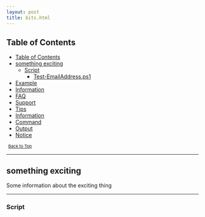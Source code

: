 ```yaml
---
layout: post
title: bits.html
---
```


## Table of Contents

- [Table of Contents](#table-of-contents)
- [something exciting](#something-exciting)
  - [Script](#script)
    - [Test-EmailAddress.ps1](#test-emailaddressps1)
- [Example](#example)
- [Information](#information)
- [FAQ](#faq)
- [Support](#support)
- [Tips](#tips)
- [Information](#information-1)
- [Command](#command)
- [Output](#output)
- [Notice](#notice)

<span style="font-size:11px;"><a href="#"><i class="fas fa-caret-up" aria-hidden="true" style="color: white; margin-right:5px;"></i>Back to Top</a></span>

---

## something exciting

Some information about the exciting thing

---

### Script

<script src="https://gist-it.appspot.com/github.com/BanterBoy/scripts-blog/blob/master/PowerShell/CmdLets/Get-CidrIPRange.ps1

<a href="/menu/_pages/functions.html">Back to Functions</a>

<script src="https://gist-it.appspot.com/github.com/BanterBoy/scripts-blog/blob/master/PowerShell/Extras/ExchangeServerConnections.ps1

<a href="/menu/_pages/functions.html">Back to Functions</a>

---

#### [Test-EmailAddress.ps1](/_posts/Test-EmailAddress.md)
Brief overview of script

<video width="262" height="518" controls>
  <source src="/assets/video/9nLoBt9dej.mp4" type="video/mp4">
  Your browser does not support the video tag.
</video>

---

## Example

```powershell
<#
  .Something
  Some help info

  .SomethingElse
  Some more help info
#>

Get-Something
- HAVE WHITE SPACE
Get-SomethingElse
- MAKE IT PRETTY
```

<span style="font-size:11px;"><a href="#"><i class="fas fa-caret-up" aria-hidden="true" style="color: white; margin-right:5px;"></i>Back to Top</a></span>

---

## Information

- All the `code` required to get started
- Images of what it should look like

<span style="font-size:11px;"><a href="#"><i class="fas fa-caret-up" aria-hidden="true" style="color: white; margin-right:5px;"></i>Back to Top</a></span>

---

## FAQ

- **How do I do *specifically* so and so?**
  - No problem! Just do this.

<span style="font-size:11px;"><a href="#"><i class="fas fa-caret-up" aria-hidden="true" style="color: white; margin-right:5px;"></i>Back to Top</a></span>

---

## Support

Reach out to me at one of the following places!

|---|---|
| <a class="sidebar-nav-item" href="https://blog.lukeleigh.com/"><img src="https://img.shields.io/badge/Blog-blog.lukeleigh.com-2A6496.svg"></a> | <a class="sidebar-nav-item" href="https://www.linkedin.com/in/lukeleigh"><img src="https://img.shields.io/badge/LinkedIn-lukeleigh-0077B5.svg?logo=LinkedIn"></a> |

<span style="font-size:11px;"><a href="#"><i class="fas fa-caret-up" aria-hidden="true" style="color: white; margin-right:5px;"></i>Back to Top</a></span>

---

## Tips

<span style="font-size:11px;"><a href="#"><i class="fas fa-caret-up" aria-hidden="true" style="color: white; margin-right:5px;"></i>Back to Top</a></span>

---

## Information

<p class="lead">In the novel, *The Strange Case of Dr. Jekyll and Mr. Hyde*, Mr. Poole is Dr. Jekyll's virtuous and loyal butler. Similarly, Poole is an upstanding and effective butler that helps you build Jekyll themes. It's made by [@mdo](https://twitter.com/mdo).</p>

---

## Command

*Get-ChildItem -Directory \|*<br>
*Select-Object -Property FullName,BaseName,Parent,LastAccessTime \|*<br>
*Format-MarkdownTableTableStyle -HideStandardOutput*<br>

---

## Output

| BaseName       | FullName                                               | LastAccessTime      | Parent                                 |
| :------------- | :----------------------------------------------------- | :------------------ | :------------------------------------- |
| CmdLets        | C:\\GitRepos\\scripts-blog\\PowerShell\\CmdLets        | 14/09/2020 20:19:35 | C:\\GitRepos\\scripts-blog\\PowerShell |
| Extras         | C:\\GitRepos\\scripts-blog\\PowerShell\\Extras         | 14/09/2020 20:19:35 | C:\\GitRepos\\scripts-blog\\PowerShell |
| Factory        | C:\\GitRepos\\scripts-blog\\PowerShell\\Factory        | 14/09/2020 20:19:35 | C:\\GitRepos\\scripts-blog\\PowerShell |
| functions      | C:\\GitRepos\\scripts-blog\\PowerShell\\functions      | 14/09/2020 20:19:35 | C:\\GitRepos\\scripts-blog\\PowerShell |
| Incomplete     | C:\\GitRepos\\scripts-blog\\PowerShell\\Incomplete     | 14/09/2020 20:19:34 | C:\\GitRepos\\scripts-blog\\PowerShell |
| NewtonsoftJson | C:\\GitRepos\\scripts-blog\\PowerShell\\NewtonsoftJson | 14/09/2020 20:19:34 | C:\\GitRepos\\scripts-blog\\PowerShell |
| resources      | C:\\GitRepos\\scripts-blog\\PowerShell\\resources      | 14/09/2020 20:19:34 | C:\\GitRepos\\scripts-blog\\PowerShell |
| Scripts        | C:\\GitRepos\\scripts-blog\\PowerShell\\Scripts        | 14/09/2020 20:19:34 | C:\\GitRepos\\scripts-blog\\PowerShell |
| snippets       | C:\\GitRepos\\scripts-blog\\PowerShell\\snippets       | 14/09/2020 20:19:34 | C:\\GitRepos\\scripts-blog\\PowerShell |
| Tools          | C:\\GitRepos\\scripts-blog\\PowerShell\\Tools          | 14/09/2020 20:19:34 | C:\\GitRepos\\scripts-blog\\PowerShell |

---

## Notice
<p class="message">
  Hey there! This page is included as an example. Feel free to customize it for your own use upon downloading. Carry on!
</p>

<style type="text/css">
.tg  {border-collapse:collapse;border-color:#9ABAD9;border-spacing:0;border-style:solid;border-width:1px;
  margin:0px auto;}
.tg td{background-color:#EBF5FF;border-color:#9ABAD9;border-style:solid;border-width:0px;color:#444;
  font-family:Arial, sans-serif;font-size:14px;overflow:hidden;padding:10px 5px;word-break:normal;}
.tg th{background-color:#409cff;border-color:#9ABAD9;border-style:solid;border-width:0px;color:#fff;
  font-family:Arial, sans-serif;font-size:14px;font-weight:normal;overflow:hidden;padding:10px 5px;word-break:normal;}
.tg .tg-ul38{position:-webkit-sticky;position:sticky;text-align:left;top:-1px;vertical-align:top;will-change:transform}
.tg .tg-hmp3{background-color:#D2E4FC;text-align:left;vertical-align:top}
.tg .tg-0lax{text-align:left;vertical-align:top}
.tg-sort-header::-moz-selection{background:0 0}
.tg-sort-header::selection{background:0 0}.tg-sort-header{cursor:pointer}
.tg-sort-header:after{content:'';float:right;margin-top:7px;border-width:0 5px 5px;border-style:solid;
  border-color:#404040 transparent;visibility:hidden}
.tg-sort-header:hover:after{visibility:visible}
.tg-sort-asc:after,.tg-sort-asc:hover:after,.tg-sort-desc:after{visibility:visible;opacity:.4}
.tg-sort-desc:after{border-bottom:none;border-width:5px 5px 0}@media screen and (max-width: 767px) {.tg {width: auto !important;}.tg col {width: auto !important;}.tg-wrap {overflow-x: auto;-webkit-overflow-scrolling: touch;margin: auto 0px;}}</style>
<div class="tg-wrap"><table id="tg-vANZ1" class="tg">
<thead>
  <tr>
    <th class="tg-ul38">Implement</th>
    <th class="tg-ul38">Code</th>
    <th class="tg-ul38">Name</th>
    <th class="tg-ul38">Surname</th>
    <th class="tg-ul38">Initials</th>
  </tr>
</thead>
<tbody>
  <tr>
    <td class="tg-hmp3">Yes</td>
    <td class="tg-hmp3">77985</td>
    <td class="tg-hmp3">Claire</td>
    <td class="tg-hmp3">Honey</td>
    <td class="tg-hmp3"></td>
  </tr>
  <tr>
    <td class="tg-0lax">Yes</td>
    <td class="tg-0lax">79565</td>
    <td class="tg-0lax">Julie</td>
    <td class="tg-0lax">Smith</td>
    <td class="tg-0lax"></td>
  </tr>
  <tr>
    <td class="tg-0lax">Yes</td>
    <td class="tg-0lax">YUA001</td>
    <td class="tg-0lax">Zhifeng</td>
    <td class="tg-0lax">Yuan</td>
    <td class="tg-0lax"></td>
  </tr>
</tbody>
</table></div>
<script charset="utf-8">var TGSort=window.TGSort||function(n){"use strict";function r(n){return n?n.length:0}function t(n,t,e,o=0){for(e=r(n);o<e;++o)t(n[o],o)}function e(n){return n.split("").reverse().join("")}function o(n){var e=n[0];return t(n,function(n){for(;!n.startsWith(e);)e=e.substring(0,r(e)-1)}),r(e)}function u(n,r,e=[]){return t(n,function(n){r(n)&&e.push(n)}),e}var a=parseFloat;function i(n,r){return function(t){var e="";return t.replace(n,function(n,t,o){return e=t.replace(r,"")+"."+(o||"").substring(1)}),a(e)}}var s=i(/^(?:\s*)([+-]?(?:\d+)(?:,\d{3})*)(\.\d*)?$/g,/,/g),c=i(/^(?:\s*)([+-]?(?:\d+)(?:\.\d{3})*)(,\d*)?$/g,/\./g);function f(n){var t=a(n);return!isNaN(t)&&r(""+t)+1>=r(n)?t:NaN}function d(n){var e=[],o=n;return t([f,s,c],function(u){var a=[],i=[];t(n,function(n,r){r=u(n),a.push(r),r||i.push(n)}),r(i)<r(o)&&(o=i,e=a)}),r(u(o,function(n){return n==o[0]}))==r(o)?e:[]}function v(n){if("TABLE"==n.nodeName){for(var a=function(r){var e,o,u=[],a=[];return function n(r,e){e(r),t(r.childNodes,function(r){n(r,e)})}(n,function(n){"TR"==(o=n.nodeName)?(e=[],u.push(e),a.push(n)):"TD"!=o&&"TH"!=o||e.push(n)}),[u,a]}(),i=a[0],s=a[1],c=r(i),f=c>1&&r(i[0])<r(i[1])?1:0,v=f+1,p=i[f],h=r(p),l=[],g=[],N=[],m=v;m<c;++m){for(var T=0;T<h;++T){r(g)<h&&g.push([]);var C=i[m][T],L=C.textContent||C.innerText||"";g[T].push(L.trim())}N.push(m-v)}t(p,function(n,t){l[t]=0;var a=n.classList;a.add("tg-sort-header"),n.addEventListener("click",function(){var n=l[t];!function(){for(var n=0;n<h;++n){var r=p[n].classList;r.remove("tg-sort-asc"),r.remove("tg-sort-desc"),l[n]=0}}(),(n=1==n?-1:+!n)&&a.add(n>0?"tg-sort-asc":"tg-sort-desc"),l[t]=n;var i,f=g[t],m=function(r,t){return n*f[r].localeCompare(f[t])||n*(r-t)},T=function(n){var t=d(n);if(!r(t)){var u=o(n),a=o(n.map(e));t=d(n.map(function(n){return n.substring(u,r(n)-a)}))}return t}(f);(r(T)||r(T=r(u(i=f.map(Date.parse),isNaN))?[]:i))&&(m=function(r,t){var e=T[r],o=T[t],u=isNaN(e),a=isNaN(o);return u&&a?0:u?-n:a?n:e>o?n:e<o?-n:n*(r-t)});var C,L=N.slice();L.sort(m);for(var E=v;E<c;++E)(C=s[E].parentNode).removeChild(s[E]);for(E=v;E<c;++E)C.appendChild(s[v+L[E-v]])})})}}n.addEventListener("DOMContentLoaded",function(){for(var t=n.getElementsByClassName("tg"),e=0;e<r(t);++e)try{v(t[e])}catch(n){}})}(document)</script>
